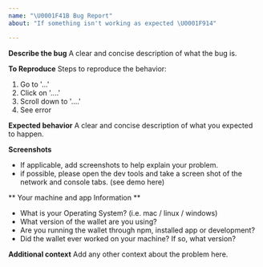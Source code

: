 ```yaml
---
name: "\U0001F41B Bug Report"
about: "If something isn't working as expected \U0001F914"

---
```


**Describe the bug**
A clear and concise description of what the bug is.

**To Reproduce**
Steps to reproduce the behavior:
1. Go to '...'
2. Click on '....'
3. Scroll down to '....'
4. See error

**Expected behavior**
A clear and concise description of what you expected to happen.

**Screenshots**
- If applicable, add screenshots to help explain your problem.
- if possible, please open the dev tools and take a screen shot of the network and console tabs.
(see demo here)

** Your machine and app Information **
- What is your Operating System? (i.e. mac / linux / windows)
- What version of the wallet are you using?
- Are you running the wallet through npm, installed app or development?
- Did the wallet ever worked on your machine? If so, what version?

**Additional context**
Add any other context about the problem here.
